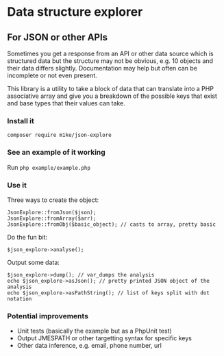 # Data structure explorer
## For JSON or other APIs

Sometimes you get a response from an API or other data source which is structured data
but the structure may not be obvious, e.g. 10 objects and their data differs slightly.
Documentation may help but often can be incomplete or not even present.

This library is a utility to take a block of data that can translate into a PHP associative
array and give you a breakdown of the possible keys that exist and base types that their
values can take.

### Install it

```
composer require m1ke/json-explore
```

### See an example of it working

Run `php example/example.php`

### Use it

Three ways to create the object:

```
JsonExplore::fromJson($json);
JsonExplore::fromArray($arr);
JsonExplore::fromObj($basic_object); // casts to array, pretty basic
```

Do the fun bit:

```
$json_explore->analyse();
```

Output some data:

```
$json_explore->dump(); // var_dumps the analysis
echo $json_explore->asJson(); // pretty printed JSON object of the analysis
echo $json_explore->asPathString(); // list of keys split with dot notation
```

### Potential improvements

* Unit tests (basically the example but as a PhpUnit test)
* Output JMESPATH or other targetting syntax for specific keys
* Other data inference, e.g. email, phone number, url
